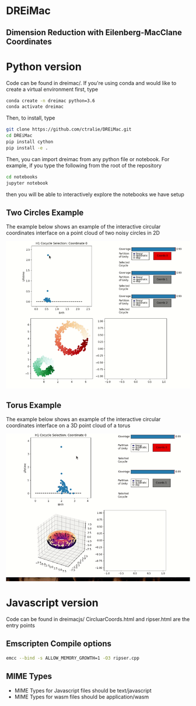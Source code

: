 # DREiMac
## Dimension Reduction with Eilenberg-MacClane Coordinates

# Python version

Code can be found in dreimac/.  If you're using conda and would like to create a virtual environment first, type
~~~~~ bash
conda create -n dreimac python=3.6
conda activate dreimac
~~~~~

Then, to install, type
~~~~~ bash
git clone https://github.com/ctralie/DREiMac.git
cd DREiMac
pip install cython
pip install -e .
~~~~~

Then, you can import dreimac from any python file or notebook.  For example, if you type the following from the root of the repository
~~~~~ bash
cd notebooks
jupyter notebook
~~~~~

then you will be able to interactively explore the notebooks we have setup


## Two Circles Example

The example below shows an example of the interactive circular coordinates interface on a point cloud of two noisy circles in 2D

<img src = "notebooks/Selecting_Circles.gif">


## Torus Example

The example below shows an example of the interactive circular coordinates interface on a 3D point cloud of a torus

<img src = "notebooks/Selecting_Torus.gif">



# Javascript version

Code can be found in dreimacjs/
CircluarCoords.html and ripser.html are the entry points

## Emscripten Compile options

~~~~~ bash
emcc --bind -s ALLOW_MEMORY_GROWTH=1 -O3 ripser.cpp
~~~~~

## MIME Types
* MIME Types for Javascript files should be text/javascript
* MIME Types for wasm files should be application/wasm
